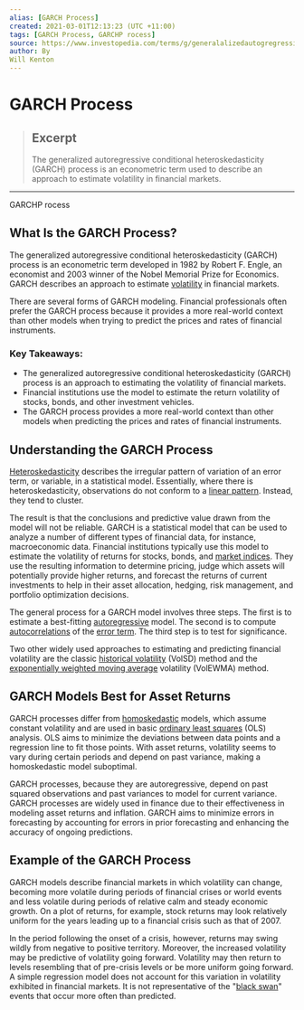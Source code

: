 ```yaml
---
alias: [GARCH Process]
created: 2021-03-01T12:13:23 (UTC +11:00)
tags: [GARCH Process, GARCHP rocess]
source: https://www.investopedia.com/terms/g/generalalizedautogregressiveconditionalheteroskedasticity.asp
author: By
Will Kenton
---
```


# GARCH Process

> ## Excerpt
> The generalized autoregressive conditional heteroskedasticity (GARCH) process is an econometric term used to describe an approach to estimate volatility in financial markets.

---

GARCHP rocess
## What Is the GARCH Process?

The generalized autoregressive conditional heteroskedasticity (GARCH) process is an econometric term developed in 1982 by Robert F. Engle, an economist and 2003 winner of the Nobel Memorial Prize for Economics. GARCH describes an approach to estimate [volatility](https://www.investopedia.com/terms/v/volatility.asp) in financial markets.

There are several forms of GARCH modeling. Financial professionals often prefer the GARCH process because it provides a more real-world context than other models when trying to predict the prices and rates of financial instruments.

### Key Takeaways:

-   The generalized autoregressive conditional heteroskedasticity (GARCH) process is an approach to estimating the volatility of financial markets.
-   Financial institutions use the model to estimate the return volatility of stocks, bonds, and other investment vehicles.
-   The GARCH process provides a more real-world context than other models when predicting the prices and rates of financial instruments.

## Understanding the GARCH Process

[Heteroskedasticity](https://www.investopedia.com/terms/h/heteroskedasticity.asp) describes the irregular pattern of variation of an error term, or variable, in a statistical model. Essentially, where there is heteroskedasticity, observations do not conform to a [linear pattern](https://www.investopedia.com/terms/l/linearrelationship.asp). Instead, they tend to cluster.

The result is that the conclusions and predictive value drawn from the model will not be reliable. GARCH is a statistical model that can be used to analyze a number of different types of financial data, for instance, macroeconomic data. Financial institutions typically use this model to estimate the volatility of returns for stocks, bonds, and [market indices](https://www.investopedia.com/terms/m/marketindex.asp). They use the resulting information to determine pricing, judge which assets will potentially provide higher returns, and forecast the returns of current investments to help in their asset allocation, hedging, risk management, and portfolio optimization decisions.

The general process for a GARCH model involves three steps. The first is to estimate a best-fitting [autoregressive](https://www.investopedia.com/terms/a/autoregressive.asp) model. The second is to compute [autocorrelations](https://www.investopedia.com/terms/a/autocorrelation.asp) of the [error term](https://www.investopedia.com/terms/e/errorterm.asp). The third step is to test for significance.

Two other widely used approaches to estimating and predicting financial volatility are the classic [historical volatility](https://www.investopedia.com/terms/h/historicalvolatility.asp) (VolSD) method and the [exponentially weighted moving average](https://www.investopedia.com/terms/e/ema.asp) volatility (VolEWMA) method.

## GARCH Models Best for Asset Returns

GARCH processes differ from [homoskedastic](https://www.investopedia.com/terms/h/homoskedastic.asp) models, which assume constant volatility and are used in basic [ordinary least squares](https://www.investopedia.com/terms/l/least-squares.asp) (OLS) analysis. OLS aims to minimize the deviations between data points and a regression line to fit those points. With asset returns, volatility seems to vary during certain periods and depend on past variance, making a homoskedastic model suboptimal.

GARCH processes, because they are autoregressive, depend on past squared observations and past variances to model for current variance. GARCH processes are widely used in finance due to their effectiveness in modeling asset returns and inflation. GARCH aims to minimize errors in forecasting by accounting for errors in prior forecasting and enhancing the accuracy of ongoing predictions.

## Example of the GARCH Process

GARCH models describe financial markets in which volatility can change, becoming more volatile during periods of financial crises or world events and less volatile during periods of relative calm and steady economic growth. On a plot of returns, for example, stock returns may look relatively uniform for the years leading up to a financial crisis such as that of 2007.

In the period following the onset of a crisis, however, returns may swing wildly from negative to positive territory. Moreover, the increased volatility may be predictive of volatility going forward. Volatility may then return to levels resembling that of pre-crisis levels or be more uniform going forward. A simple regression model does not account for this variation in volatility exhibited in financial markets. It is not representative of the "[black swan](https://www.investopedia.com/terms/b/blackswan.asp)" events that occur more often than predicted.
